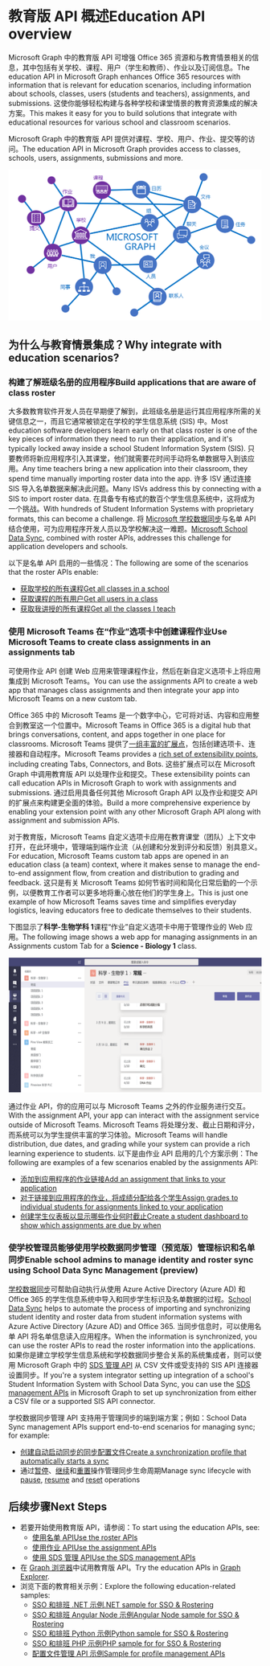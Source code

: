 # <a name="education-api-overview"></a><span data-ttu-id="66089-101">教育版 API 概述</span><span class="sxs-lookup"><span data-stu-id="66089-101">Education API overview</span></span>

<span data-ttu-id="66089-102">Microsoft Graph 中的教育版 API 可增强 Office 365 资源和与教育情景相关的信息，其中包括有关学校、课程、用户（学生和教师）、作业以及订阅信息。</span><span class="sxs-lookup"><span data-stu-id="66089-102">The education API in Microsoft Graph enhances Office 365 resources with information that is relevant for education scenarios, including information about schools, classes, users (students and teachers), assignments, and submissions.</span></span> <span data-ttu-id="66089-103">这使你能够轻松构建与各种学校和课堂情景的教育资源集成的解决方案。</span><span class="sxs-lookup"><span data-stu-id="66089-103">This makes it easy for you to build solutions that integrate with educational resources for various school and classroom scenarios.</span></span>

<span data-ttu-id="66089-104">Microsoft Graph 中的教育版 API 提供对课程、学校、用户、作业、提交等的访问。</span><span class="sxs-lookup"><span data-stu-id="66089-104">The education API in Microsoft Graph provides access to classes, schools, users, assignments, submissions and more.</span></span>

![EDU Graph 概述](images/EDUGraph.PNG)

## <a name="why-integrate-with-education-scenarios"></a><span data-ttu-id="66089-106">为什么与教育情景集成？</span><span class="sxs-lookup"><span data-stu-id="66089-106">Why integrate with education scenarios?</span></span>

### <a name="build-applications-that-are-aware-of-class-roster"></a><span data-ttu-id="66089-107">构建了解班级名册的应用程序</span><span class="sxs-lookup"><span data-stu-id="66089-107">Build applications that are aware of class roster</span></span>

<span data-ttu-id="66089-108">大多数教育软件开发人员在早期便了解到，此班级名册是运行其应用程序所需的关键信息之一，而且它通常被锁定在学校的学生信息系统 (SIS) 中。</span><span class="sxs-lookup"><span data-stu-id="66089-108">Most education software developers learn early on that class roster is one of the key pieces of information they need to run their application, and it's typically locked away inside a school Student Information System (SIS).</span></span> <span data-ttu-id="66089-109">只要教师将新应用程序引入其课堂，他们就需要花时间手动将名单数据导入到该应用。</span><span class="sxs-lookup"><span data-stu-id="66089-109">Any time teachers bring a new application into their classroom, they spend time manually importing roster data into the app.</span></span> <span data-ttu-id="66089-110">许多 ISV 通过连接 SIS 导入名单数据来解决此问题。</span><span class="sxs-lookup"><span data-stu-id="66089-110">Many ISVs address this by connecting with a SIS to import roster data.</span></span> <span data-ttu-id="66089-111">在具备专有格式的数百个学生信息系统中，这将成为一个挑战。</span><span class="sxs-lookup"><span data-stu-id="66089-111">With hundreds of Student Information Systems with proprietary formats, this can become a challenge.</span></span> <span data-ttu-id="66089-112">将 [Microsoft 学校数据同步](https://sds.microsoft.com/)与名单 API 结合使用，可为应用程序开发人员以及学校解决这一难题。</span><span class="sxs-lookup"><span data-stu-id="66089-112">[Microsoft School Data Sync](https://sds.microsoft.com/), combined with roster APIs, addresses this challenge for application developers and schools.</span></span>

<span data-ttu-id="66089-113">以下是名单 API 启用的一些情况：</span><span class="sxs-lookup"><span data-stu-id="66089-113">The following are some of the scenarios that the roster APIs enable:</span></span>

- [<span data-ttu-id="66089-114">获取学校的所有课程</span><span class="sxs-lookup"><span data-stu-id="66089-114">Get all classes in a school</span></span>](https://developer.microsoft.com/en-us/graph/docs/api-reference/v1.0/api/educationschool_list_classes)
- [<span data-ttu-id="66089-115">获取课程的所有用户</span><span class="sxs-lookup"><span data-stu-id="66089-115">Get all users in a class</span></span>](https://developer.microsoft.com/en-us/graph/docs/api-reference/v1.0/api/educationclass_list_members)
- [<span data-ttu-id="66089-116">获取我讲授的所有课程</span><span class="sxs-lookup"><span data-stu-id="66089-116">Get all the classes I teach</span></span>](https://developer.microsoft.com/en-us/graph/docs/api-reference/v1.0/api/educationuser_list_classes)


### <a name="use-microsoft-teams-to-create-class-assignments-in-an-assignments-tab"></a><span data-ttu-id="66089-117">使用 Microsoft Teams 在“作业”选项卡中创建课程作业</span><span class="sxs-lookup"><span data-stu-id="66089-117">Use Microsoft Teams to create class assignments in an assignments tab</span></span>


<span data-ttu-id="66089-118">可使用作业 API 创建 Web 应用来管理课程作业，然后在新自定义选项卡上将应用集成到 Microsoft Teams。</span><span class="sxs-lookup"><span data-stu-id="66089-118">You can use the assignments API to create a web app that manages class assignments and then integrate your app into Microsoft Teams on a new custom tab.</span></span>  

<span data-ttu-id="66089-119">Office 365 中的 Microsoft Teams 是一个数字中心，它可将对话、内容和应用整合到教室这一个位置中。</span><span class="sxs-lookup"><span data-stu-id="66089-119">Microsoft Teams in Office 365 is a digital hub that brings conversations, content, and apps together in one place for classrooms.</span></span> <span data-ttu-id="66089-120">Microsoft Teams 提供了[一组丰富的扩展点](https://docs.microsoft.com/en-us/microsoftteams/platform/concepts/apps/apps-overview)，包括创建选项卡、连接器和自动程序。</span><span class="sxs-lookup"><span data-stu-id="66089-120">Microsoft Teams provides a [rich set of extensibility points](https://docs.microsoft.com/en-us/microsoftteams/platform/concepts/apps/apps-overview), including creating Tabs, Connectors, and Bots.</span></span> <span data-ttu-id="66089-121">这些扩展点可以在 Microsoft Graph 中调用教育版 API 以处理作业和提交。</span><span class="sxs-lookup"><span data-stu-id="66089-121">These extensibility points can call education APIs in Microsoft Graph to work with assignments and submissions.</span></span> <span data-ttu-id="66089-122">通过启用具备任何其他 Microsoft Graph API 以及作业和提交 API 的扩展点来构建更全面的体验。</span><span class="sxs-lookup"><span data-stu-id="66089-122">Build a more comprehensive experience by enabling your extension point with any other Microsoft Graph API along with assignment and submission APIs.</span></span>

<span data-ttu-id="66089-123">对于教育版，Microsoft Teams 自定义选项卡应用在教育课堂（团队）上下文中打开，在此环境中，管理端到端作业流（从创建和分发到评分和反馈）别具意义。</span><span class="sxs-lookup"><span data-stu-id="66089-123">For education, Microsoft Teams custom tab apps are opened in an education class (a team) context, where it makes sense to manage the end-to-end assignment flow, from creation and distribution to grading and feedback.</span></span> <span data-ttu-id="66089-124">这只是有关 Microsoft Teams 如何节省时间和简化日常后勤的一个示例，以便教育工作者可以更多地将重心放在他们的学生身上。</span><span class="sxs-lookup"><span data-stu-id="66089-124">This is just one example of how Microsoft Teams saves time and simplifies everyday logistics, leaving educators free to dedicate themselves to their students.</span></span>

<span data-ttu-id="66089-125">下图显示了**科学-生物学科 1**课程“作业”自定义选项卡中用于管理作业的 Web 应用。</span><span class="sxs-lookup"><span data-stu-id="66089-125">The following image shows a web app for managing assignments in an Assignments custom Tab for a **Science - Biology 1** class.</span></span>

![Microsoft Teams 中面向“科学-生物学科”课程的“作业”选项卡屏幕截图](images/AssignmentsInTeams.PNG)


<span data-ttu-id="66089-127">通过作业 API，你的应用可以与 Microsoft Teams 之外的作业服务进行交互。</span><span class="sxs-lookup"><span data-stu-id="66089-127">With the assignment API, your app can interact with the assignment service outside of Microsoft Teams.</span></span> <span data-ttu-id="66089-128">Microsoft Teams 将处理分发、截止日期和评分，而系统可以为学生提供丰富的学习体验。</span><span class="sxs-lookup"><span data-stu-id="66089-128">Microsoft Teams will handle distribution, due dates, and grading while your system can provide a rich learning experience to students.</span></span>
<span data-ttu-id="66089-129">以下是由作业 API 启用的几个方案示例：</span><span class="sxs-lookup"><span data-stu-id="66089-129">The following are examples of a few scenarios enabled by the assignments API:</span></span>

- [<span data-ttu-id="66089-130">添加到应用程序的作业链接</span><span class="sxs-lookup"><span data-stu-id="66089-130">Add an assignment that links to your application</span></span>](https://developer.microsoft.com/en-us/graph/docs/api-reference/beta/api/educationclass_post_assignments) 
- [<span data-ttu-id="66089-131">对于链接到应用程序的作业，将成绩分配给各个学生</span><span class="sxs-lookup"><span data-stu-id="66089-131">Assign grades to individual students for assignments linked to your application</span></span>](https://developer.microsoft.com/en-us/graph/docs/api-reference/beta/api/educationsubmission_update)
- [<span data-ttu-id="66089-132">创建学生仪表板以显示哪些作业何时截止</span><span class="sxs-lookup"><span data-stu-id="66089-132">Create a student dashboard to show which assignments are due by when</span></span>](https://developer.microsoft.com/en-us/graph/docs/api-reference/beta/api/educationclass_list_assignments)


### <a name="enable-school-admins-to-manage-identity-and-roster-sync-using-school-data-sync-management-preview"></a><span data-ttu-id="66089-133">使学校管理员能够使用学校数据同步管理（预览版）管理标识和名单同步</span><span class="sxs-lookup"><span data-stu-id="66089-133">Enable school admins to manage identity and roster sync using School Data Sync Management (preview)</span></span>

<span data-ttu-id="66089-134">[学校数据同步](https://sds.microsoft.com/)可帮助自动执行从使用 Azure Active Directory (Azure AD) 和 Office 365 的学生信息系统中导入和同步学生标识及名单数据的过程。</span><span class="sxs-lookup"><span data-stu-id="66089-134">[School Data Sync](https://sds.microsoft.com/) helps to automate the process of importing and synchronizing student identity and roster data from student information systems with Azure Active Directory (Azure AD) and Office 365.</span></span> <span data-ttu-id="66089-135">当同步信息时，可以使用名单 API 将名单信息读入应用程序。</span><span class="sxs-lookup"><span data-stu-id="66089-135">When the information is synchronized, you can use the roster APIs to read the roster information into the applications.</span></span> <span data-ttu-id="66089-136">如果你是建立学校学生信息系统和学校数据同步整合关系的系统集成者，则可以使用 Microsoft Graph 中的 [SDS 管理 API](https://developer.microsoft.com/en-us/graph/docs/api-reference/beta/resources/educationsynchronizationprofile) 从 CSV 文件或受支持的 SIS API 连接器设置同步。</span><span class="sxs-lookup"><span data-stu-id="66089-136">If you're a system integrator setting up integration of a school's Student Information System with School Data Sync, you can use the [SDS management APIs](https://developer.microsoft.com/en-us/graph/docs/api-reference/beta/resources/educationsynchronizationprofile) in Microsoft Graph to set up synchronization from either a CSV file or a supported SIS API connector.</span></span>

<span data-ttu-id="66089-137">学校数据同步管理 API 支持用于管理同步的端到端方案；例如：</span><span class="sxs-lookup"><span data-stu-id="66089-137">School Data Sync management APIs support end-to-end scenarios for managing sync; for example:</span></span>

- [<span data-ttu-id="66089-138">创建自动启动同步的同步配置文件</span><span class="sxs-lookup"><span data-stu-id="66089-138">Create a synchronization profile that automatically starts a sync</span></span>](https://developer.microsoft.com/en-us/graph/docs/api-reference/beta/api/educationsynchronizationprofile_post)
- <span data-ttu-id="66089-139">通过[暂停](https://developer.microsoft.com/en-us/graph/docs/api-reference/beta/api/educationsynchronizationprofile_pause)、[继续](https://developer.microsoft.com/en-us/graph/docs/api-reference/beta/api/educationsynchronizationprofile_resume)和[重置](https://developer.microsoft.com/en-us/graph/docs/api-reference/beta/api/educationsynchronizationprofile_reset)操作管理同步生命周期</span><span class="sxs-lookup"><span data-stu-id="66089-139">Manage sync lifecycle with [pause](https://developer.microsoft.com/en-us/graph/docs/api-reference/beta/api/educationsynchronizationprofile_pause), [resume](https://developer.microsoft.com/en-us/graph/docs/api-reference/beta/api/educationsynchronizationprofile_resume) and [reset](https://developer.microsoft.com/en-us/graph/docs/api-reference/beta/api/educationsynchronizationprofile_reset) operations</span></span>


## <a name="next-steps"></a><span data-ttu-id="66089-140">后续步骤</span><span class="sxs-lookup"><span data-stu-id="66089-140">Next Steps</span></span>

- <span data-ttu-id="66089-141">若要开始使用教育版 API，请参阅：</span><span class="sxs-lookup"><span data-stu-id="66089-141">To start using the education APIs, see:</span></span>
    - [<span data-ttu-id="66089-142">使用名单 API</span><span class="sxs-lookup"><span data-stu-id="66089-142">Use the roster APIs</span></span>](https://developer.microsoft.com/en-us/graph/docs/api-reference/v1.0/resources/education-overview)
    - [<span data-ttu-id="66089-143">使用作业 API</span><span class="sxs-lookup"><span data-stu-id="66089-143">Use the assignment APIs</span></span>](https://developer.microsoft.com/en-us/graph/docs/api-reference/beta/resources/educationassignment)
    - [<span data-ttu-id="66089-144">使用 SDS 管理 API</span><span class="sxs-lookup"><span data-stu-id="66089-144">Use the SDS management APIs</span></span>](https://developer.microsoft.com/en-us/graph/docs/api-reference/beta/resources/educationsynchronizationprofile)
- <span data-ttu-id="66089-145">在 [Graph 浏览器](https://developer.microsoft.com/en-us/graph/graph-explorer)中试用教育版 API。</span><span class="sxs-lookup"><span data-stu-id="66089-145">Try the education APIs in [Graph Explorer](https://developer.microsoft.com/en-us/graph/graph-explorer).</span></span>
- <span data-ttu-id="66089-146">浏览下面的教育相关示例：</span><span class="sxs-lookup"><span data-stu-id="66089-146">Explore the following education-related samples:</span></span>
    - [<span data-ttu-id="66089-147">SSO 和排班 .NET 示例</span><span class="sxs-lookup"><span data-stu-id="66089-147">.NET sample for SSO & Rostering</span></span>](https://github.com/OfficeDev/O365-EDU-AspNetMVC-Samples)
    - [<span data-ttu-id="66089-148">SSO 和排班 Angular Node 示例</span><span class="sxs-lookup"><span data-stu-id="66089-148">Angular Node sample for SSO & Rostering</span></span>](https://github.com/OfficeDev/O365-EDU-AngularNodeJS-Samples)   
    - [<span data-ttu-id="66089-149">SSO 和排班 Python 示例</span><span class="sxs-lookup"><span data-stu-id="66089-149">Python sample for SSO & Rostering</span></span>](https://github.com/OfficeDev/O365-EDU-Python-Samples)
    - [<span data-ttu-id="66089-150">SSO 和排班 PHP 示例</span><span class="sxs-lookup"><span data-stu-id="66089-150">PHP sample for for SSO & Rostering</span></span>](https://github.com/OfficeDev/O365-EDU-PHP-Samples)
    - [<span data-ttu-id="66089-151">配置文件管理 API 示例</span><span class="sxs-lookup"><span data-stu-id="66089-151">Sample for profile management APIs</span></span>](https://github.com/OfficeDev/O365-EDU-SDS-AspNetMVC-Samples) 



 

